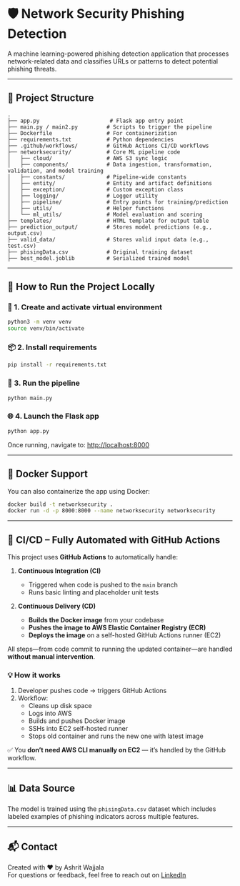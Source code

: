 # 🛡️ Network Security Phishing Detection

A machine learning-powered phishing detection application that processes network-related data and classifies URLs or patterns to detect potential phishing threats.

---

## 📁 Project Structure

```
.
├── app.py                      # Flask app entry point
├── main.py / main2.py         # Scripts to trigger the pipeline
├── Dockerfile                 # For containerization
├── requirements.txt           # Python dependencies
├── .github/workflows/         # GitHub Actions CI/CD workflows
├── networksecurity/           # Core ML pipeline code
│   ├── cloud/                 # AWS S3 sync logic
│   ├── components/            # Data ingestion, transformation, validation, and model training
│   ├── constants/             # Pipeline-wide constants
│   ├── entity/                # Entity and artifact definitions
│   ├── exception/             # Custom exception class
│   ├── logging/               # Logger utility
│   ├── pipeline/              # Entry points for training/prediction
│   ├── utils/                 # Helper functions
│   └── ml_utils/              # Model evaluation and scoring
├── templates/                 # HTML template for output table
├── prediction_output/         # Stores model predictions (e.g., output.csv)
├── valid_data/                # Stores valid input data (e.g., test.csv)
├── phisingData.csv            # Original training dataset
├── best_model.joblib          # Serialized trained model
```

---

## 🚀 How to Run the Project Locally

### 🔧 1. Create and activate virtual environment
```bash
python3 -m venv venv
source venv/bin/activate
```

### 📦 2. Install requirements
```bash
pip install -r requirements.txt
```

### 🧪 3. Run the pipeline
```bash
python main.py
```

### 🌐 4. Launch the Flask app
```bash
python app.py
```

Once running, navigate to: [http://localhost:8000](http://localhost:8000)

---

## 🐳 Docker Support

You can also containerize the app using Docker:

```bash
docker build -t networksecurity .
docker run -d -p 8000:8000 --name networksecurity networksecurity
```

---

## 🔁 CI/CD – Fully Automated with GitHub Actions

This project uses **GitHub Actions** to automatically handle:

1. **Continuous Integration (CI)**
   - Triggered when code is pushed to the `main` branch
   - Runs basic linting and placeholder unit tests

2. **Continuous Delivery (CD)**
   - **Builds the Docker image** from your codebase
   - **Pushes the image to AWS Elastic Container Registry (ECR)**
   - **Deploys the image** on a self-hosted GitHub Actions runner (EC2)

All steps—from code commit to running the updated container—are handled **without manual intervention**.

### 💡 How it works

1. Developer pushes code → triggers GitHub Actions
2. Workflow:
   - Cleans up disk space
   - Logs into AWS
   - Builds and pushes Docker image
   - SSHs into EC2 self-hosted runner
   - Stops old container and runs the new one with latest image

✅ You **don’t need AWS CLI manually on EC2** — it’s handled by the GitHub workflow.

---

## 📊 Data Source

The model is trained using the `phisingData.csv` dataset which includes labeled examples of phishing indicators across multiple features.

---

## 📬 Contact

Created with ❤️ by Ashrit Wajjala  
For questions or feedback, feel free to reach out on [LinkedIn](https://www.linkedin.com/ashritwajjala)

